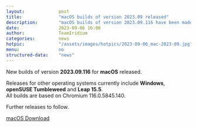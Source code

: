 ```yaml
---
layout: 			post
title:  			"macOS builds of version 2023.09 released"
description: 		"macOS builds of version 2023.09.116 have been made available. Releases for other operating systems currently include Windows, openSUSE Tumbleweed and Leap 15.5."
date:	 			2023-09-06 16:00
author:				TeamIridium
categories:			news
hotpic:				"/assets/images/hotpics/2023-09-06_mac-2023-09.jpg"
menu: 				no
structured-data:	"news"
---
```

New builds of version **2023.09.116** for **macOS** released.    

Releases for other operating systems currently include **Windows**, **openSUSE Tumbleweed** and **Leap 15.5**.   
All builds are based on Chromium 116.0.5845.140.   

Further releases to follow.   

<a href="/downloads/macos" class="button download" title="download Iridium Browser for macOS">macOS Download</a>